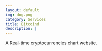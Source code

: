 ```yaml
---
layout: default
img: dog.png
category: Services
title: Bitcoind
description: |
---
```

  A Real-time cryptocurrencies chart website.
